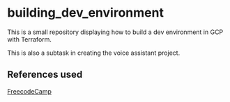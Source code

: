 # building_dev_environment

This is a small repository displaying how to build a dev environment in GCP with Terraform.

This is also a subtask in creating the voice assistant project.


## References used

[FreecodeCamp](https://www.youtube.com/watch?v=iRaai1IBlB0&list=PLWKjhJtqVAbkzvvpY12KkfiIGso9A_Ixs&index=12)
